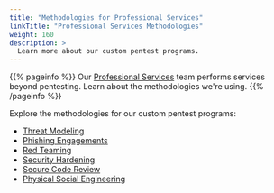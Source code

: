 ```yaml
---
title: "Methodologies for Professional Services"
linkTitle: "Professional Services Methodologies"
weight: 160
description: >
  Learn more about our custom pentest programs.
---
```


{{% pageinfo %}}
Our [Professional Services](https://www.cobalt.io/services/cybersecurity-consulting) team performs services beyond pentesting. Learn about the methodologies we're using.
{{% /pageinfo %}}

Explore the methodologies for our custom pentest programs:

- [Threat Modeling](/platform-deep-dive/pentests/pentest-process/methodologies/specialized/threat-modeling/)
- [Phishing Engagements](/platform-deep-dive/pentests/pentest-process/methodologies/specialized/phishing/)
- [Red Teaming](/platform-deep-dive/pentests/pentest-process/methodologies/specialized/red-teaming/)
- [Security Hardening](/platform-deep-dive/pentests/pentest-process/methodologies/specialized/security-hardening/)
- [Secure Code Review](/platform-deep-dive/pentests/pentest-process/methodologies/specialized/code-review/)
- [Physical Social Engineering](/platform-deep-dive/pentests/pentest-process/methodologies/specialized/physical/)
